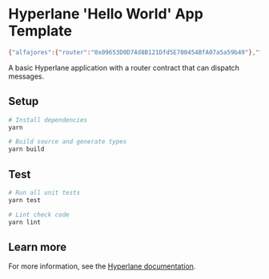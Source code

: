 # Hyperlane 'Hello World' App Template

```sh
{"alfajores":{"router":"0x09653D0D74d8B121Dfd5E700454BfA07a5a59b49"},"fuji":{"router":"0x7c98209a47919D770e4c9FE72a66aEac56888654"}}
```

A basic Hyperlane application with a router contract that can dispatch messages.

## Setup

```sh
# Install dependencies
yarn

# Build source and generate types
yarn build
```

## Test

```sh
# Run all unit tests
yarn test

# Lint check code
yarn lint
```

## Learn more

For more information, see the [Hyperlane documentation](https://docs.hyperlane.xyz/hyperlane-docs/developers/getting-started).
